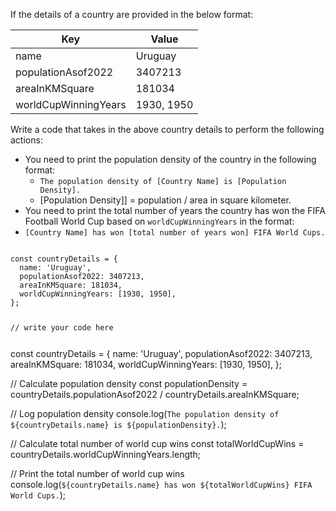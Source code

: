 If the details of a country are provided in the below format:

| Key                  | Value      |
| -------------------- | ---------- |
| name                 | Uruguay    |
| populationAsof2022   | 3407213    |
| areaInKMSquare       | 181034     |
| worldCupWinningYears | 1930, 1950 |

Write a code that takes in the above country details to perform the following actions:

- You need to print the population density of the country in the following format:
  - `The population density of [Country Name] is [Population Density].`
  - [Population Density]] = population / area in square kilometer.
- You need to print the total number of years the country has won the FIFA Football World Cup based on `worldCupWinningYears` in the format:
- `[Country Name] has won [total number of years won] FIFA World Cups.`

<codeblock language="javascript" type="exercise" testMode="fixedInput">
<code>
const countryDetails = {
  name: 'Uruguay',
  populationAsof2022: 3407213,
  areaInKMSquare: 181034,
  worldCupWinningYears: [1930, 1950],
};

// write your code here

</code>
<solution>
const countryDetails = {
  name: 'Uruguay',
  populationAsof2022: 3407213,
  areaInKMSquare: 181034,
  worldCupWinningYears: [1930, 1950],
};

// Calculate population density
const populationDensity = countryDetails.populationAsof2022 / countryDetails.areaInKMSquare;

// Log population density
console.log(`The population density of ${countryDetails.name} is ${populationDensity}.`);

// Calculate total number of world cup wins
const totalWorldCupWins = countryDetails.worldCupWinningYears.length;

// Print the total number of world cup wins
console.log(`${countryDetails.name} has won ${totalWorldCupWins} FIFA World Cups.`);

</solution>
</codeblock>
